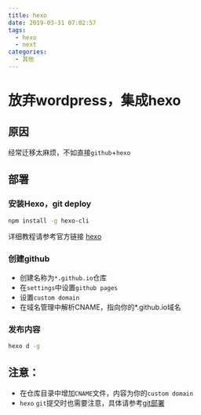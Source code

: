 ```yaml
---
title: hexo
date: 2019-03-31 07:02:57
tags:
  - hexo
  - next
categories:
  - 其他
---
```


# 放弃wordpress，集成hexo

## 原因
经常迁移太麻烦，不如直接`github`+`hexo`

## 部署

### 安装Hexo，git deploy
```bash
npm install -g hexo-cli
```
详细教程请参考官方链接 [hexo](https://hexo.io "hexo")

### 创建github
- 创建名称为`*.github.io`仓库
- 在`settings`中设置`github pages`
- 设置`custom domain`
- 在域名管理中解析CNAME，指向你的*.github.io域名

### 发布内容
```bash
hexo d -g
```

## 注意：
- 在仓库目录中增加`CNAME`文件，内容为你的`custom domain`
- `hexo` `git`提交时也需要注意，具体请参考[git部署](https://hexo.io/zh-cn/docs/deployment#Git "hexo git 部署")
